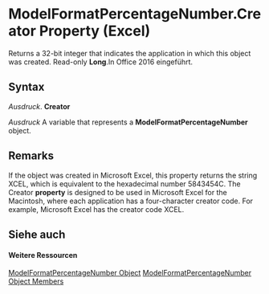 
# ModelFormatPercentageNumber.Creator Property (Excel)

Returns a 32-bit integer that indicates the application in which this object was created. Read-only  **Long**.In Office 2016 eingeführt.


## Syntax

 _Ausdruck_. **Creator**

 _Ausdruck_ A variable that represents a **ModelFormatPercentageNumber** object.


## Remarks

If the object was created in Microsoft Excel, this property returns the string XCEL, which is equivalent to the hexadecimal number 5843454C. The Creator  **property** is designed to be used in Microsoft Excel for the Macintosh, where each application has a four-character creator code. For example, Microsoft Excel has the creator code XCEL.


## Siehe auch


#### Weitere Ressourcen


[ModelFormatPercentageNumber Object](1a7134a3-2645-e762-c2dd-1ca8ab8b6e73.md)
[ModelFormatPercentageNumber Object Members](http://msdn.microsoft.com/library/fb78ca5c-4505-a475-92ee-2c7f12d1b2d7%28Office.15%29.aspx)